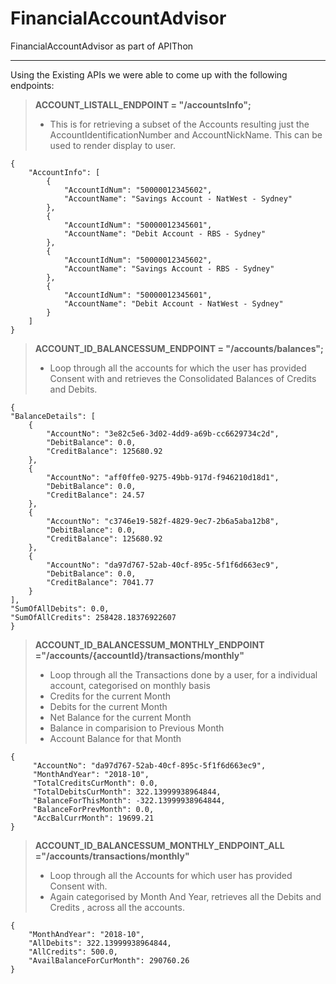 # FinancialAccountAdvisor
FinancialAccountAdvisor as part of APIThon
****
Using the Existing APIs we were able to come up with the following endpoints:

>**ACCOUNT_LISTALL_ENDPOINT = "/accountsInfo";**
>-  This is for retrieving a subset of the Accounts resulting just the AccountIdentificationNumber and AccountNickName. This can be used to render display to user.

    {
        "AccountInfo": [
            {
                "AccountIdNum": "50000012345602",
                "AccountName": "Savings Account - NatWest - Sydney"
            },
            {
                "AccountIdNum": "50000012345601",
                "AccountName": "Debit Account - RBS - Sydney"
            },
            {
                "AccountIdNum": "50000012345602",
                "AccountName": "Savings Account - RBS - Sydney"
            },
            {
                "AccountIdNum": "50000012345601",
                "AccountName": "Debit Account - NatWest - Sydney"
            }
        ]
    }

>**ACCOUNT_ID_BALANCESSUM_ENDPOINT = "/accounts/balances";**
>
>- Loop through all the accounts for which the user has provided Consent with and retrieves the Consolidated Balances of Credits and Debits.

    {
    "BalanceDetails": [
        {
            "AccountNo": "3e82c5e6-3d02-4dd9-a69b-cc6629734c2d",
            "DebitBalance": 0.0,
            "CreditBalance": 125680.92
        },
        {
            "AccountNo": "aff0ffe0-9275-49bb-917d-f946210d18d1",
            "DebitBalance": 0.0,
            "CreditBalance": 24.57
        },
        {
            "AccountNo": "c3746e19-582f-4829-9ec7-2b6a5aba12b8",
            "DebitBalance": 0.0,
            "CreditBalance": 125680.92
        },
        {
            "AccountNo": "da97d767-52ab-40cf-895c-5f1f6d663ec9",
            "DebitBalance": 0.0,
            "CreditBalance": 7041.77
        }
    ],
    "SumOfAllDebits": 0.0,
    "SumOfAllCredits": 258428.18376922607
    }


>**ACCOUNT_ID_BALANCESSUM_MONTHLY_ENDPOINT ="/accounts/{accountId}/transactions/monthly"** 
>- Loop through all the Transactions done by a user, for a individual account, categorised on  monthly basis 
>- Credits for the current Month
>- Debits for the current Month
>- Net Balance for the current Month
>- Balance in comparision to Previous Month
>- Account Balance for that Month

    {
         "AccountNo": "da97d767-52ab-40cf-895c-5f1f6d663ec9",
         "MonthAndYear": "2018-10",
         "TotalCreditsCurMonth": 0.0,
         "TotalDebitsCurMonth": 322.13999938964844,
         "BalanceForThisMonth": -322.13999938964844,
         "BalanceForPrevMonth": 0.0,
         "AccBalCurrMonth": 19699.21
    }

>**ACCOUNT_ID_BALANCESSUM_MONTHLY_ENDPOINT_ALL ="/accounts/transactions/monthly"**
>- Loop through all the Accounts for which user has provided Consent with.
>- Again categorised by Month And Year, retrieves all the Debits and Credits , across all the accounts.

    {
        "MonthAndYear": "2018-10",
        "AllDebits": 322.13999938964844,
        "AllCredits": 500.0,
        "AvailBalanceForCurMonth": 290760.26
    }


